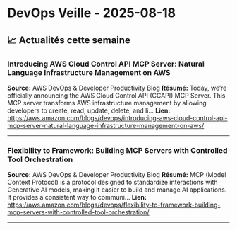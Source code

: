 # DevOps Veille - 2025-08-18

## 📈 Actualités cette semaine

### Introducing AWS Cloud Control API MCP Server: Natural Language Infrastructure Management on AWS
**Source:** AWS DevOps & Developer Productivity Blog
**Résumé:** Today, we’re officially announcing the AWS Cloud Control API (CCAPI) MCP Server. This MCP server transforms AWS infrastructure management by allowing developers to create, read, update, delete, and li...
**Lien:** https://aws.amazon.com/blogs/devops/introducing-aws-cloud-control-api-mcp-server-natural-language-infrastructure-management-on-aws/

---

### Flexibility to Framework: Building MCP Servers with Controlled Tool Orchestration
**Source:** AWS DevOps & Developer Productivity Blog
**Résumé:** MCP (Model Context Protocol) is a protocol designed to standardize interactions with Generative AI models, making it easier to build and manage AI applications. It provides a consistent way to communi...
**Lien:** https://aws.amazon.com/blogs/devops/flexibility-to-framework-building-mcp-servers-with-controlled-tool-orchestration/

---


